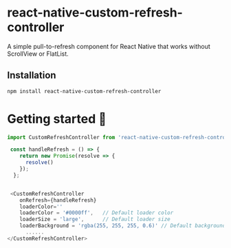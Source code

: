 # react-native-custom-refresh-controller

A simple pull-to-refresh component for React Native that works without ScrollView or FlatList.

## Installation

```bash
npm install react-native-custom-refresh-controller
```

# Getting started 🚀

```js
import CustomRefreshController from 'react-native-custom-refresh-controller';

 const handleRefresh = () => {
    return new Promise(resolve => {
      resolve()
    });
  };


 <CustomRefreshController
    onRefresh={handleRefresh}
    loaderColor=''
    loaderColor = '#0000ff',   // Default loader color
    loaderSize = 'large',      // Default loader size
    loaderBackground = 'rgba(255, 255, 255, 0.6)' // Default background for loader overlay'>
      ......
</CustomRefreshController>
```